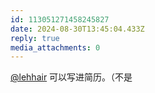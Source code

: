 ```yaml
---
id: 113051271458245827
date: 2024-08-30T13:45:04.433Z
reply: true
media_attachments: 0
---
```


[@lehhair](https://misskey.lehhair.net/@lehhair) 可以写进简历。（不是

